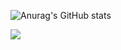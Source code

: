 
 
![Anurag's GitHub stats](https://github-readme-stats.vercel.app/api?username=LeoTerryMaster&show_icons=true&theme=transparent)








<a href="https://github.com/anuraghazra/convoychat">
  <img align="center" src="[https://github-readme-stats.vercel.app/api/pin/?username=anuraghazra&repo=convoychat](https://github-readme-stats.vercel.app/api/top-langs/?username=anuraghazra&langs_count=8)" />
</a>
